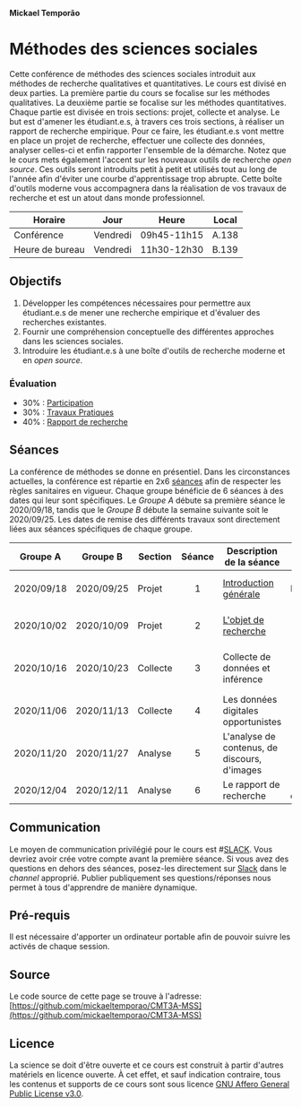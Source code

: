 **Mickael Temporão**


# Méthodes des sciences sociales

Cette conférence de méthodes des sciences sociales introduit aux méthodes de recherche qualitatives et quantitatives. Le cours est divisé en deux parties. La première partie du cours se focalise sur les méthodes qualitatives. La deuxième partie se focalise sur les méthodes quantitatives. Chaque partie est divisée en trois sections: projet, collecte et analyse. Le but est d'amener les étudiant.e.s, à travers ces trois sections, à réaliser un rapport de recherche empirique. Pour ce faire, les étudiant.e.s vont mettre en place un projet de recherche, effectuer une collecte des données, analyser celles-ci et enfin rapporter l'ensemble de la démarche. Notez que le cours mets également l'accent sur les nouveaux outils de recherche *open source*. Ces outils seront introduits petit à petit et utilisés tout au long de l'année afin d'éviter une courbe d'apprentissage trop abrupte. Cette boîte d'outils moderne vous accompagnera dans la réalisation de vos travaux de recherche et est un atout dans monde professionnel.

| Horaire         | Jour          | Heure       | Local |
| -------------   | ------------- | -           | -     |
| Conférence      | Vendredi      | 09h45-11h15 | A.138 |
| Heure de bureau | Vendredi      | 11h30-12h30 | B.139 |


## Objectifs
1. Développer les compétences nécessaires pour permettre aux étudiant.e.s de mener une recherche empirique et d'évaluer des recherches existantes.
2. Fournir une compréhension conceptuelle des différentes approches dans les sciences sociales.
3. Introduire les étudiant.e.s à une boîte d'outils de recherche moderne et en *open source*.

### Évaluation

- 30% : [Participation](part.md)
- 30% : [Travaux Pratiques](tp.md)
- 40% : [Rapport de recherche](rapport.md)


## Séances

La conférence de méthodes se donne en présentiel. Dans les circonstances actuelles, la conférence est répartie en 2x6 [séances](seance.md) afin de respecter les règles sanitaires en vigueur. Chaque groupe bénéficie de 6 séances à des dates qui leur sont spécifiques. Le *Groupe A* débute sa première séance le 2020/09/18, tandis que le *Groupe B* débute la semaine suivante soit le 2020/09/25. Les dates de remise des différents travaux sont directement liées aux séances spécifiques de chaque groupe.


| Groupe A   | Groupe B   | Section  | Séance | Description de la séance                     | À préparer                                                                                                  |
| -          | -          | -        | :-:    | -                                            | :-:                                                                                                         |
| 2020/09/18 | 2020/09/25 | Projet   | 1      | [Introduction générale](1_devis_intro.md)    | [Syllabus](https://mickaeltemporao.github.io/CMT3A-MSS/), Inscription [Slack](https://methodesss.slack.com) |
| 2020/10/02 | 2020/10/09 | Projet   | 2      | [L'objet de recherche](2_devis_objet.md)     | (Chap. 1, KKV, 1994)                                                                                        |
| 2020/10/16 | 2020/10/23 | Collecte | 3      | Collecte de données et inférence             | (Chap. 2, KKV, 1994); **[TP1](ql_lab_1.md)**                                                                |
| 2020/11/06 | 2020/11/13 | Collecte | 4      | Les données digitales opportunistes          | Lecture, 3;                                                                                                 |
| 2020/11/20 | 2020/11/27 | Analyse  | 5      | L'analyse de contenus, de discours, d'images | Lecture, 4; **[TP2](ql_lab_2.md)**                                                                          |
| 2020/12/04 | 2020/12/11 | Analyse  | 6      | Le rapport de recherche                      | Brouillon du rapport                                                                                        |


## Communication
Le moyen de communication privilégié pour le cours est #[SLACK](https://methodesss.slack.com). Vous devriez avoir crée votre compte avant la première séance.
Si vous avez des questions en dehors des séances, posez-les directement sur [Slack](https://methodesss.slack.com) dans le *channel* approprié.
Publier publiquement ses questions/réponses nous permet à tous d'apprendre de manière dynamique.


## Pré-requis
Il est nécessaire d'apporter un ordinateur portable afin de pouvoir suivre les activés de chaque session.


## Source

Le code source de cette page se trouve à l'adresse: [https://github.com/mickaeltemporao/CMT3A-MSS](https://github.com/mickaeltemporao/CMT3A-MSS)


## Licence
La science se doit d'être ouverte et ce cours est construit à partir d'autres matériels en licence ouverte. À cet effet, et sauf indication contraire, tous les contenus et supports de ce cours sont sous licence [GNU Affero General Public License v3.0](https://spdx.org/licenses/AGPL-3.0-or-later.html).

